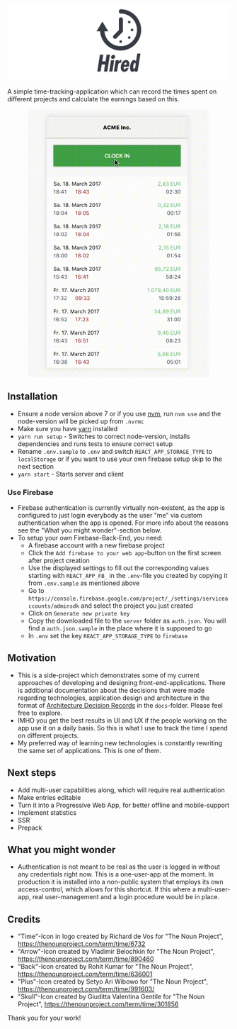 ![Logo](./doc/logo.png)

A simple time-tracking-application which can record the times spent on different projects and calculate the earnings
based on this.

<p align="center">
<img src="./doc/demo.gif" />
</p>

## Installation

* Ensure a node version above 7 or if you use [nvm](https://github.com/creationix/nvm),
run `nvm use` and the node-version will be picked up from `.nvrmc`
* Make sure you have [yarn](https://github.com/yarnpkg/yarn) installed
* `yarn run setup` - Switches to correct node-version, installs dependencies and runs tests to ensure correct setup
* Rename `.env.sample` to `.env` and switch `REACT_APP_STORAGE_TYPE` to `localStorage` or if you want to use your
own firebase setup skip to the next section
* `yarn start` - Starts server and client

### Use Firebase
* Firebase authentication is currently virtually non-existent, as the app is configured to just login everybody as the
user "me" via custom authentication when the app is opened. For more info about the reasons see the
"What you might wonder"-section below.
* To setup your own Firebase-Back-End, you need:
    * A firebase account with a new firebase project
    * Click the `Add firebase to your web app`-button on the first screen after project creation
    * Use the displayed settings to fill out the corresponding values starting with `REACT_APP_FB_` in the `.env`-file
        you created by copying it from `.env.sample` as mentioned above
    * Go to `https://console.firebase.google.com/project/_/settings/serviceaccounts/adminsdk` and select the project
        you just created
    * Click on `Generate new private key`
    * Copy the downloaded file to the `server` folder as `auth.json`. You will find a `auth.json.sample` in the place
        where it is supposed to go
    * In `.env` set the key `REACT_APP_STORAGE_TYPE` to `firebase`

## Motivation

* This is a side-project which demonstrates some of my current approaches of developing and designing front-end-applications.
There is additional documentation about the decisions that were made regarding technologies, application design and architecture
in the format of [Architecture Decision Records](http://thinkrelevance.com/blog/2011/11/15/documenting-architecture-decisions) in the `docs`-folder.
Please feel free to explore.
* IMHO you get the best results in UI and UX if the people working on the app use it on a daily basis. So this is what
I use to track the time I spend on different projects.
* My preferred way of learning new technologies is constantly rewriting the same set of applications. This is one of them.

## Next steps
* Add multi-user capabilities along, which will require real authentication
* Make entries editable
* Turn it into a Progressive Web App, for better offline and mobile-support
* Implement statistics
* SSR
* Prepack

## What you might wonder
* Authentication is not meant to be real as the user is logged in without any credentials right now. This
is a one-user-app at the moment. In production it is installed into a non-public system that employs
its own access-control, which allows for this shortcut. If this where a multi-user-app, real user-management and
a login procedure would be in place.

## Credits
* "Time"-Icon in logo created by Richard de Vos for "The Noun Project", https://thenounproject.com/term/time/6732
* "Arrow"-Icon created by Vladimir Belochkin for "The Noun Project", https://thenounproject.com/term/time/890460
* "Back"-Icon created by Rohit Kumar for "The Noun Project", https://thenounproject.com/term/time/636001
* "Plus"-Icon created by Setyo Ari Wibowo for "The Noun Project", https://thenounproject.com/term/time/991603/
* "Skull"-Icon created by Giuditta Valentina Gentile for "The Noun Project", https://thenounproject.com/term/time/301856

Thank you for your work!
